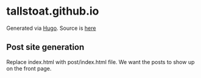 # tallstoat.github.io

Generated via [Hugo](http://gohugo.io/). Source is [here](https://github.com/tallstoat/blogsource)

## Post site generation 

Replace index.html with post/index.html file. We want the posts to show up on the front page.  

